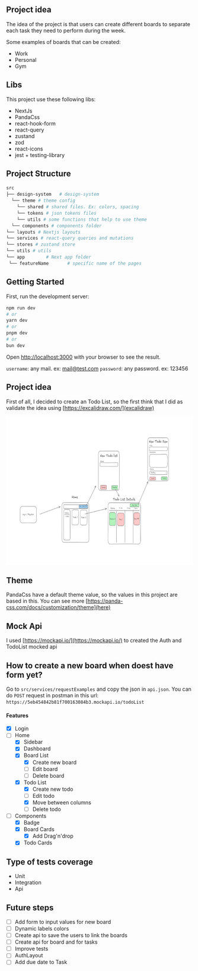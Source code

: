 ## Project idea

The idea of ​​the project is that users can create different boards to separate each task they need to perform during the week.

Some examples of boards that can be created:

- Work
- Personal
- Gym

## Libs

This project use these following libs:

- NextJs
- PandaCss
- react-hook-form
- react-query
- zustand
- zod
- react-icons
- jest + testing-library

## Project Structure

```sh
src
├── design-system   # design-system
  └── theme # theme config
    └── shared # shared files. Ex: colors, spacing
    └── tokens # json tokens files
    └── utils # some functions that help to use theme
  └── components # components folder
└── layouts # Nextjs layouts
└── services # react-query queries and mutations
└── stores # zustand store
└── utils # utils
└── app        # Next app folder
 └── featureName       # specific name of the pages
```

## Getting Started

First, run the development server:

```bash
npm run dev
# or
yarn dev
# or
pnpm dev
# or
bun dev
```

Open [http://localhost:3000](http://localhost:3000) with your browser to see the result.

`username`: any mail. ex: mail@test.com
`password`: any password. ex: 123456

## Project idea

First of all, I decided to create an Todo List, so the first think that I did as validate the idea using [https://excalidraw.com/](excalidraw)

<div>
  <img align="center" alt="excalidraw mockup" height="400" width="600" src="https://github.com/viniarruda/todo-list/blob/main/public/excalidraw_mockup.jpeg">
</div>

## Theme

PandaCss have a default theme value, so the values in this project are based in this. You can see more [https://panda-css.com/docs/customization/theme](here)

## Mock Api

I used [https://mockapi.io/](https://mockapi.io/) to created the Auth and TodoList mocked api

## How to create a new board when doest have form yet?

Go to `src/services/requestExamples` and copy the json in `api.json`. You can do `POST` request in postman in this url: `https://5eb454842b81f700163084b3.mockapi.io/todoList`

#### Features

- [x] Login
- [ ] Home
  - [x] Sidebar
  - [x] Dashboard
  - [x] Board List
    - [x] Create new board
    - [ ] Edit board
    - [ ] Delete board
  - [x] Todo List
    - [x] Create new todo
    - [ ] Edit todo
    - [x] Move between columns
    - [ ] Delete todo
- [ ] Components
  - [x] Badge
  - [x] Board Cards
    - [x] Add Drag'n'drop
  - [x] Todo Cards

## Type of tests coverage

- Unit
- Integration
- Api

## Future steps

- [ ] Add form to input values for new board
- [ ] Dynamic labels colors
- [ ] Create api to save the users to link the boards
- [ ] Create api for board and for tasks
- [ ] Improve tests
- [ ] AuthLayout
- [ ] Add due date to Task
